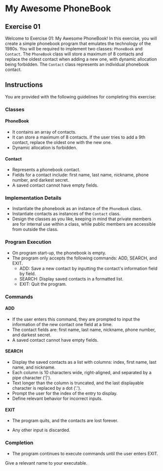 # My Awesome PhoneBook

## Exercise 01

Welcome to Exercise 01: My Awesome PhoneBook! In this exercise, you will create a simple phonebook program that emulates the technology of the 1980s. You will be required to implement two classes: `PhoneBook` and `Contact`. The `PhoneBook` class will store a maximum of 8 contacts and replace the oldest contact when adding a new one, with dynamic allocation being forbidden. The `Contact` class represents an individual phonebook contact.

## Instructions

You are provided with the following guidelines for completing this exercise:

### Classes

#### PhoneBook

- It contains an array of contacts.
- It can store a maximum of 8 contacts. If the user tries to add a 9th contact, replace the oldest one with the new one.
- Dynamic allocation is forbidden.

#### Contact

- Represents a phonebook contact.
- Fields for a contact include: first name, last name, nickname, phone number, and darkest secret.
- A saved contact cannot have empty fields.

### Implementation Details

- Instantiate the phonebook as an instance of the `PhoneBook` class.
- Instantiate contacts as instances of the `Contact` class.
- Design the classes as you like, keeping in mind that private members are for internal use within a class, while public members are accessible from outside the class.

### Program Execution

- On program start-up, the phonebook is empty.
- The program only accepts the following commands: ADD, SEARCH, and EXIT.
  - ADD: Save a new contact by inputting the contact's information field by field.
  - SEARCH: Display saved contacts in a formatted list.
  - EXIT: Quit the program.

### Commands

#### ADD

- If the user enters this command, they are prompted to input the information of the new contact one field at a time.
- The contact fields are: first name, last name, nickname, phone number, and darkest secret.
- A saved contact cannot have empty fields.

#### SEARCH

- Display the saved contacts as a list with columns: index, first name, last name, and nickname.
- Each column is 10 characters wide, right-aligned, and separated by a pipe character ('|').
- Text longer than the column is truncated, and the last displayable character is replaced by a dot ('.').
- Prompt the user for the index of the entry to display.
- Define relevant behavior for incorrect inputs.

#### EXIT

- The program quits, and the contacts are lost forever.

- Any other input is discarded.

### Completion

- The program continues to execute commands until the user enters EXIT.

Give a relevant name to your executable.